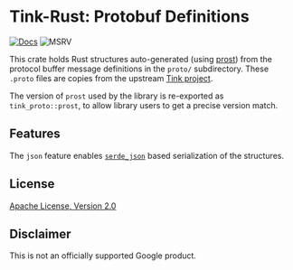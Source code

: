 # Tink-Rust: Protobuf Definitions

[![Docs](https://img.shields.io/badge/docs-rust-brightgreen?style=for-the-badge)](https://docs.rs/tink-proto)
![MSRV](https://img.shields.io/badge/rustc-1.49+-yellow?style=for-the-badge)

This crate holds Rust structures auto-generated (using [prost](https://docs.rs/prost)) from the protocol
buffer message definitions in the `proto/` subdirectory.  These `.proto` files are copies from
the upstream [Tink project](https://github.com/google/tink/tree/master/proto).

The version of `prost` used by the library is re-exported as `tink_proto::prost`, to allow library users to get a
precise version match.

## Features

The `json` feature enables [`serde_json`](https://docs.rs/serde-json) based serialization of the structures.

## License

[Apache License, Version 2.0](http://www.apache.org/licenses/LICENSE-2.0)

## Disclaimer

This is not an officially supported Google product.
